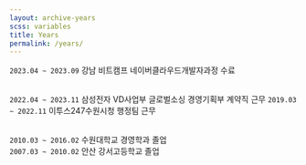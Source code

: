 ```yaml
---
layout: archive-years
scss: variables
title: Years
permalink: /years/
---
```


`2023.04 ~ 2023.09` 강남 비트캠프 네이버클라우드개발자과정 수료  
<br>
  
`2022.04 ~ 2023.11` 삼성전자 VD사업부 글로벌소싱 경영기획부 계약직 근무
`2019.03 ~ 2022.11` 이투스247수원시청 행정팀 근무   
<br>
  
`2010.03 ~ 2016.02` 수원대학교 경영학과 졸업  
`2007.03 ~ 2010.02` 안산 강서고등학교 졸업    



  
  

